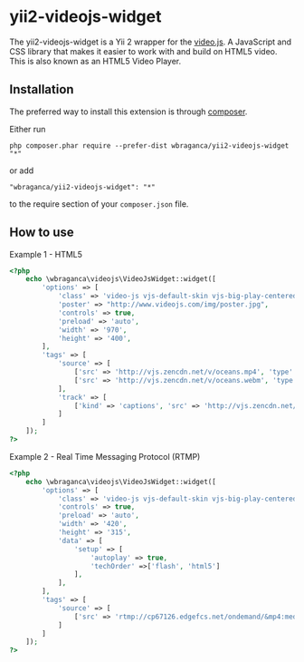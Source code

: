 yii2-videojs-widget
=====================
The yii2-videojs-widget is a Yii 2 wrapper for the [video.js](http://www.videojs.com/). A JavaScript and CSS library that makes it easier to work with and build on HTML5 video. This is also known as an HTML5 Video Player.

Installation
------------

The preferred way to install this extension is through [composer](http://getcomposer.org/download/).

Either run

```
php composer.phar require --prefer-dist wbraganca/yii2-videojs-widget "*"
```

or add

```
"wbraganca/yii2-videojs-widget": "*"
```

to the require section of your `composer.json` file.


How to use
----------

Example 1 - HTML5

```php
<?php
    echo \wbraganca\videojs\VideoJsWidget::widget([
        'options' => [
            'class' => 'video-js vjs-default-skin vjs-big-play-centered',
            'poster' => "http://www.videojs.com/img/poster.jpg",
            'controls' => true,
            'preload' => 'auto',
            'width' => '970',
            'height' => '400',
        ],
        'tags' => [
            'source' => [
                ['src' => 'http://vjs.zencdn.net/v/oceans.mp4', 'type' => 'video/mp4'],
                ['src' => 'http://vjs.zencdn.net/v/oceans.webm', 'type' => 'video/webm']
            ],
            'track' => [
                ['kind' => 'captions', 'src' => 'http://vjs.zencdn.net/vtt/captions.vtt', 'srclang' => 'en', 'label' => 'English']
            ]
        ]
    ]);
?>

```

Example 2 - Real Time Messaging Protocol (RTMP)

```php
<?php
    echo \wbraganca\videojs\VideoJsWidget::widget([
        'options' => [
            'class' => 'video-js vjs-default-skin vjs-big-play-centered',
            'controls' => true,
            'preload' => 'auto',
            'width' => '420',
            'height' => '315',
            'data' => [
                'setup' => [
                    'autoplay' => true,
                    'techOrder' =>['flash', 'html5']
                ],
            ],
        ],
        'tags' => [
            'source' => [
                ['src' => 'rtmp://cp67126.edgefcs.net/ondemand/&mp4:mediapm/ovp/content/test/video/spacealonehd_sounas_640_300.mp4', 'type' => 'rtmp/mp4']
            ]
        ]
    ]);
?>

```
